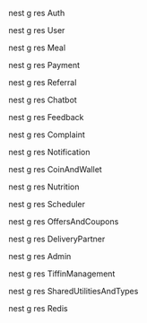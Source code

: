 nest g res Auth

nest g res User

nest g res Meal

nest g res Payment

nest g res Referral

nest g res Chatbot

nest g res Feedback

nest g res Complaint

nest g res Notification

nest g res CoinAndWallet

nest g res Nutrition

nest g res Scheduler

nest g res OffersAndCoupons

nest g res DeliveryPartner

nest g res Admin

nest g res TiffinManagement

nest g res SharedUtilitiesAndTypes

nest g res Redis



